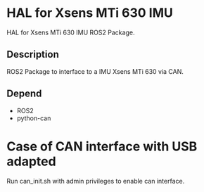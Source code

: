 # HAL for Xsens MTi 630 IMU

HAL for Xsens MTi 630 IMU ROS2 Package.

## Description

ROS2 Package to interface to a IMU Xsens MTi 630 via CAN.

## Depend

- ROS2
- python-can

# Case of CAN interface with USB adapted

Run can_init.sh with admin privileges to enable can interface.
